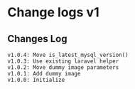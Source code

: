 # Change logs v1


## Changes Log 
    v1.0.4: Move is_latest_mysql_version()
    v1.0.3: Use existing laravel helper
    v1.0.2: Move dummy image parameters
    v1.0.1: Add dummy image
    v1.0.0: Initialize
